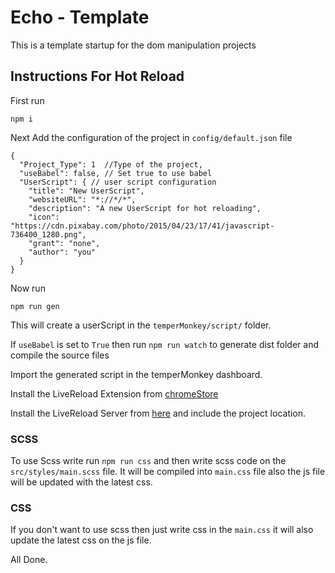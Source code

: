 # Echo - Template
This is a template startup for the dom manipulation projects

## Instructions For Hot Reload
First run 
```
npm i
```
Next Add the configuration of the project in `config/default.json` file

```
{
  "Project_Type": 1  //Type of the project,
  "useBabel": false, // Set true to use babel 
  "UserScript": { // user script configuration
    "title": "New UserScript",
    "websiteURL": "*://*/*",
    "description": "A new UserScript for hot reloading",
    "icon": "https://cdn.pixabay.com/photo/2015/04/23/17/41/javascript-736400_1280.png",
    "grant": "none",
    "author": "you"
  }
}
```

Now run
```
npm run gen
```
This will create a userScript in the `temperMonkey/script/` folder. 

If `useBabel` is set to `True` then run `npm run watch` to generate dist folder and compile the source files

Import the generated script in the temperMonkey dashboard.

Install the LiveReload Extension from [chromeStore](https://chrome.google.com/webstore/detail/livereload/jnihajbhpnppcggbcgedagnkighmdlei?hl=en)

Install the LiveReload Server from [here](http://livereload.com/) and include the project location.


### SCSS 
To use Scss write run `npm run css` and then write scss code on the `src/styles/main.scss` file. It will be compiled into `main.css` file also the js file will be updated with the latest css.

### CSS 
If you don't want to use scss then just write css in the `main.css` it will also update the latest css on the js file.

All Done.
